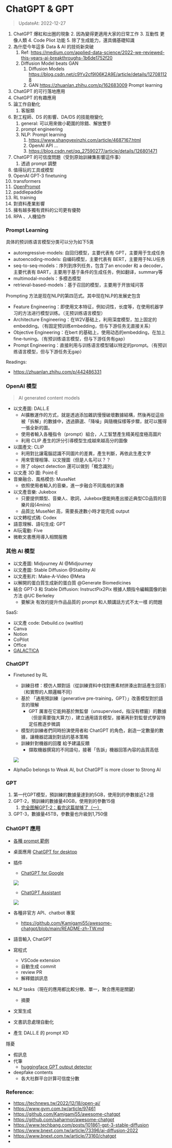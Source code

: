 # ChatGPT & GPT

> UpdateAt: 2022-12-27

1. ChatGPT 爆紅和出圈的現象
   2. 因為變得更適用大家的日常工作
   3. 互動性 更像人類
   4. Code Pliot 功能
   5. 除了生成能力，還具備基礎知識
2. 為什麼今年這多 Data & AI 的技術新突破
   1. Ref: https://medium.com/applied-data-science/2022-we-reviewed-this-years-ai-breakthroughs-1b6de1752f20
   2. Diffusion Model beats GAN 
      1. Diffusion Models https://blog.csdn.net/c9Yv2cf9I06K2A9E/article/details/127081128
      2. GAN https://zhuanlan.zhihu.com/p/162683009
      Prompt learning 
3. ChatGPT 的可行落地應用
4. ChatGPT 的有趣應用
5. 論工作自動化
   1. 客服類
6. 對工程師、DS 的影響、DA/DS 的技能樹變化
   1. general: 可以用來做小範圍的除錯、解放雙手
   2. prompt engineering
   3. NLP: Prompt learning
      1. https://www.shangyexinzhi.com/article/4687167.html
      2. OpenAI API ...
      3. https://blog.csdn.net/qq_27590277/article/details/126801471
7. ChatGPT 的可信度問題（受到原始訓練集影響這件事）
   1. 透過 prompt 調整
8.  值得玩的工具或模型
   1.  OpenAI GPT-3 finetuning
   2.  transformers
   3.  [OpenPrompt](https://github.com/thunlp/OpenPrompt)
   4.  paddlepaddle
   5.  RL training
9.  對資料產業影響
   1. 擁有越多獨有資料的公司更有優勢
   2. RPA 、人機協作


### Prompt Learning

具体的预训练语言模型分类可以分为如下5类
- autoregressive-models: 自回归模型，主要代表有 GPT，主要用于生成任务
- autoencoding-models: 自编码模型，主要代表有 BERT，主要用于NLU任务
- seq-to-seq-models：序列到序列任务，包含了an encoder 和 a decoder，主要代表有 BART，主要用于基于条件的生成任务，例如翻译，summary等
- multimodal-models：多模态模型
- retrieval-based-models：基于召回的模型，主要用于开放域问答

Prompting 方法是现在NLP的第四范式。其中现在NLP的发展史包含
- Feature Engineering：即使用文本特征，例如词性，长度等，在使用机器学习的方法进行模型训练。（无预训练语言模型）
- Architecture Engineering：在W2V基础上，利用深度模型，加上固定的embedding。（有固定预训练embedding，但与下游任务无直接关系）
- Objective Engineering：在bert 的基础上，使用动态的embedding，在加上fine-tuning。（有预训练语言模型，但与下游任务有gap）
- Prompt Engineering：直接利用与训练语言模型辅以特定的prompt。（有预训练语言模型，但与下游任务无gap）

Readings:
- https://zhuanlan.zhihu.com/p/442486331

### OpenAI 模型
> AI generated content models

- 以文產圖: DALL.E
  - AI擴散運作的方式，就是透過添加雜訊慢慢破壞數據結構，然後再從這些被「拆解」的數據中，透過篩選、「降噪」與隨機採樣等步驟，就可以獲得一張全新的圖。
  - 使用者輸入各種指令（prompt）組合，人工智慧產生精美程度極高圖片
  - 利用 CLIP 產生的評分引導模型生成越來越高分的圖像
- 以圖產文: CLIP
  - 利用對比讓電腦認識不同圖片的差異，產生判斷，再依此生產文字
  - 用來管理相簿、以文搜圖（但是人名可以？？
  - 除了 object detection 還可以做到「概念識別」
- 以文產 3D 圖: Point-E
- 音樂融合、風格模仿: MuseNet
  - 依照使用者輸入的音樂，進一步融合不同風格的演奏
- 以文產音樂: Jukebox
  - 只要提供類型、音樂人、歌詞，Jukebox便能夠產出接近典型CD品質的音樂片段(4mins)
  - 品質比 MuseNet 高，需要長達數小時才能完成 output
- 以文轉程式碼: Codex
- 語意理解、語句生成: GPT
- AI玩電動: Five
- 微軟文書應用導入相關服務

### 其他 AI 模型
- 以文產圖: Midjourney AI @Midjourney
- 以文產圖: Stable Diffusion @Stability AI
- 以文產影片: Make-A-Video @Meta
- 以解開的蛋白質生成新的蛋白質 @Generate Biomedicines
- 結合 GPT-3 和 Stable Diffusion: InstructPix2Pix 根據人類指令編輯圖像的新方法 @UC Berkeley
  - 要解決 有效的提升作品品質的 prompt 和人類講話方式不太一樣 的問題

SaaS: 
- 以文產 code: Debuild.co (waitlist)
- Canva
- Notion
- CoPilot
- Office
- [GALACTICA](https://galactica.org/explore/)

### ChatGPT 

- Finetuned by RL
  - 訓練目標：模仿人類對話（從訓練資料中找對應素材拼湊出對話產生回答）（和實際的人類邏輯不同）
  - 基於 「通用預訓練（generative pre-training，GPT）」改善模型對於語言的理解
    - GPT 厲害在它能夠基於無監督（unsupervised，指沒有標籤）的數據（但是需要強大算力），建立通用語言模型，接著再針對監督式學習特定任務逐步微調
  - 模型的訓練者們同時扮演使用者和 ChatGPT 的角色，創造一定數量的數據，讓機器認識到對話的基本策略
  - 訓練針對機器的回覆 給予建議反饋
    - 擷取機器撰寫的不同語句，接著「告訴」機器回答內容的品質高低
      
   ![](https://imgs.gvm.com.tw/upload/gallery/20221210/125989.jpg)

- AlphaGo belongs to Weak AI, but ChatGPT is more closer to Strong AI

### GPT
1. 第一代GPT模型，預訓練的數據量達到約5GB，使用到的參數接近1.2億
2. GPT-2，預訓練的數據量40GB，使用到的參數15億
   1. [完全图解GPT-2：看完这篇就够了（一）](https://www.jiqizhixin.com/articles/2019-09-03-14)
3. GPT-3，數據量45TB，參數量也升級到1,750億


### ChatGPT 應用
- [各種 prompt 範例](https://github.com/PlexPt/awesome-chatgpt-prompts-zh)
- 桌面應用 [ChatGPT for desktop](https://github.com/vincelwt/chatgpt-mac)
- 插件
  - [ChatGPT for Google](https://chrome.google.com/webstore/detail/chatgpt-for-google/jgjaeacdkonaoafenlfkkkmbaopkbilf)

  ![](https://i.imgur.com/onymYYG.png)

  - [ChatGPT Assistant](https://chrome.google.com/webstore/detail/chatgpt-assistant/kldepdcdedfibmjnggmolhffdddbphjg/related)

  ![](https://i.imgur.com/JwM2Rmx.png)
- 各種非官方 API、chatbot 專案
  - https://github.com/Kamigami55/awesome-chatgpt/blob/main/README-zh-TW.md
- 語音輸入 ChatGPT
- 寫程式
  - VSCode extension
  - 自動生成 commit
  - review PR
  - 解釋錯誤訊息
- NLP tasks（現在的應用都比較分散、單一，聚合應用是關鍵）
  - 摘要
- 文案生成
- 文書訊息處理自動化
- 產生 DALL.E 的 prompt XD


隱憂
- 假訊息
- 代筆
  - [huggingface GPT output detector](https://huggingface.co/openai-detector/)
- deepfake contents
  - 各大社群平台計算可信度分數


### Reference:

- https://technews.tw/2022/12/18/open-ai/
- https://www.gvm.com.tw/article/97461
- https://github.com/Kamigami55/awesome-chatgpt
- https://github.com/saharmor/awesome-chatgpt
- https://www.techbang.com/posts/101861-gpt-3-stable-diffusion
- https://www.bnext.com.tw/article/73396/ai-diffusion-2022
- https://www.bnext.com.tw/article/73160/chatgpt
- 